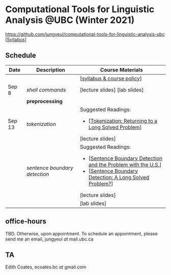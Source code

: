 # Computational Tools for Linguistic Analysis @UBC (Winter 2021)

https://github.com/jungyeul/computational-tools-for-linguistic-analysis-ubc [[Syllabus](https://www.overleaf.com/)]

## Schedule
| Date |	Description	 |Course Materials |
| ------------ | ------------ | ------------  |
|  |  | [[syllabus & course policy]()] |
| Sep 8 | *shell commands*  |[lecture slides] [lab slides] |
|  | **preprocessing**  | |
| Sep 13 |  *tokenization*  |  Suggested Readings:  <ul><li>[[Tokenization: Returning to a Long Solved Problem](http://aclweb.org/anthology/P/P12/P12-2074.pdf)]</li></ul> [lecture slides] |
|   | *sentence boundary detection*   |   Suggested Readings:  <ul><li>[[Sentence Boundary Detection and the Problem with the U.S.](http://aclweb.org/anthology/N/N09/N09-2061.pdf)]</li><li>[[Sentence Boundary Detection: A Long Solved Problem?](http://aclweb.org/anthology/C/C12/C12-2096.pdf)]</li></ul> [lecture slides] |
|  |   | [lab slides]|

## office-hours
TBD. Otherwise, upon appointment. To schedule an appointment, please send me an email, jungyeul _at_ mail.ubc.ca

## TA
Edith Coates, ecoates.bc _at_ gmail.com

